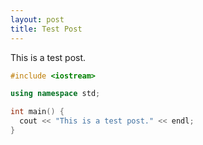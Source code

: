 ```yaml
---
layout: post
title: Test Post
---
```


This is a test post.

```cpp
#include <iostream>

using namespace std;

int main() {
  cout << "This is a test post." << endl;
}
```
